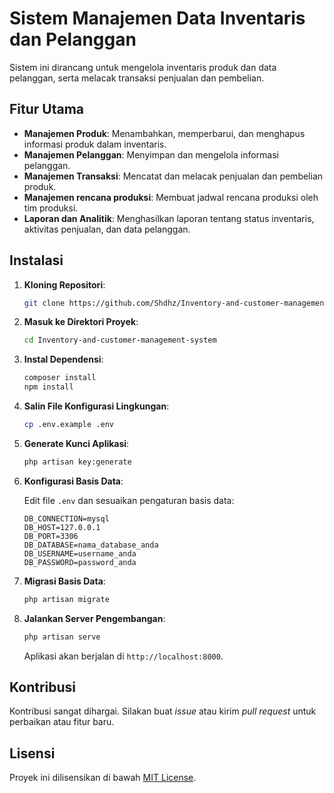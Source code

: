 
# Sistem Manajemen Data Inventaris dan Pelanggan

Sistem ini dirancang untuk mengelola inventaris produk dan data pelanggan, serta melacak transaksi penjualan dan pembelian.

## Fitur Utama

- **Manajemen Produk**: Menambahkan, memperbarui, dan menghapus informasi produk dalam inventaris.
- **Manajemen Pelanggan**: Menyimpan dan mengelola informasi pelanggan.
- **Manajemen Transaksi**: Mencatat dan melacak penjualan dan pembelian produk.
- **Manajemen rencana produksi**: Membuat jadwal rencana produksi oleh tim produksi.
- **Laporan dan Analitik**: Menghasilkan laporan tentang status inventaris, aktivitas penjualan, dan data pelanggan.


## Instalasi

1. **Kloning Repositori**:

   ```bash
   git clone https://github.com/Shdhz/Inventory-and-customer-management-system.git
   ```

2. **Masuk ke Direktori Proyek**:

   ```bash
   cd Inventory-and-customer-management-system
   ```

3. **Instal Dependensi**:

   ```bash
   composer install
   npm install
   ```

4. **Salin File Konfigurasi Lingkungan**:

   ```bash
   cp .env.example .env
   ```

5. **Generate Kunci Aplikasi**:

   ```bash
   php artisan key:generate
   ```

6. **Konfigurasi Basis Data**:

   Edit file `.env` dan sesuaikan pengaturan basis data:

   ```
   DB_CONNECTION=mysql
   DB_HOST=127.0.0.1
   DB_PORT=3306
   DB_DATABASE=nama_database_anda
   DB_USERNAME=username_anda
   DB_PASSWORD=password_anda
   ```

7. **Migrasi Basis Data**:

   ```bash
   php artisan migrate
   ```

8. **Jalankan Server Pengembangan**:

   ```bash
   php artisan serve
   ```

   Aplikasi akan berjalan di `http://localhost:8000`.


## Kontribusi

Kontribusi sangat dihargai. Silakan buat *issue* atau kirim *pull request* untuk perbaikan atau fitur baru.

## Lisensi

Proyek ini dilisensikan di bawah [MIT License](LICENSE).

 

